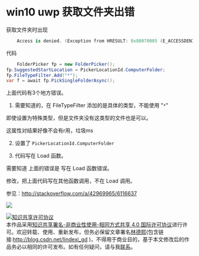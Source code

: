 
# win10 uwp 获取文件夹出错

获取文件夹时出现
```csharp
    Access is denied. (Exception from HRESULT: 0x80070005 (E_ACCESSDENIED))
```

<!--more-->



<div id="toc"></div>
<!-- csdn -->

代码


```csharp
    FolderPicker fp = new FolderPicker();
fp.SuggestedStartLocation = PickerLocationId.ComputerFolder;
fp.FileTypeFilter.Add("*");
var f = await fp.PickSingleFolderAsync();
```

上面代码有3个地方错误。

1. 需要知道的，在 FileTypeFilter 添加的是具体的类型，不能使用 "`*`" 

 即使设置为特殊类型，但是文件夹没有这类型的文件也是可以。

 这属性对结果好像不会有r用，垃圾ms



2. 设置了 `PickerLocationId.ComputerFolder` 

3. 代码写在 Load 函数。

 需要知道 上面的错误是 写在 Load 函数错误。

 修改，把上面代码写在其他函数调用，不在 Load 调用。

参见：http://stackoverflow.com/a/42969965/6116637

![](http://image.acmx.xyz/34fdad35-5dfe-a75b-2b4b-8c5e313038e2%2F201792391647.jpg)





<a rel="license" href="http://creativecommons.org/licenses/by-nc-sa/4.0/"><img alt="知识共享许可协议" style="border-width:0" src="https://licensebuttons.net/l/by-nc-sa/4.0/88x31.png" /></a><br />本作品采用<a rel="license" href="http://creativecommons.org/licenses/by-nc-sa/4.0/">知识共享署名-非商业性使用-相同方式共享 4.0 国际许可协议</a>进行许可。欢迎转载、使用、重新发布，但务必保留文章署名[林德熙](http://blog.csdn.net/lindexi_gd)(包含链接:http://blog.csdn.net/lindexi_gd )，不得用于商业目的，基于本文修改后的作品务必以相同的许可发布。如有任何疑问，请与我[联系](mailto:lindexi_gd@163.com)。